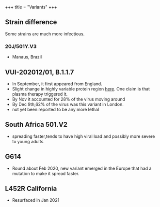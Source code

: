 +++
title = "Variants"
+++

## Strain difference
Some strains are much more infectious. 

### 20J/501Y.V3
- Manaus, Brazil

## VUI-202012/01, B.1.1.7
- In September, it first appeared from England.
- Slight change in highly variable protein region [here](https://twitter.com/blog_supplement/status/1340755077594816518). One claim is that plasma therapy triggered it.
- By Nov it accounted for 28% of the virus moving around
- By Dec 9th,62% of the virus was this variant in London.
- not yet been reported to be any more lethal

## South Africa 501.V2
- spreading faster,tends to have high viral load and possibly more severe to young adults.

## G614
- Round about Feb 2020, new variant emerged in the Europe that had a mutation to make it spread faster.

## L452R California
- Resurfaced in Jan 2021